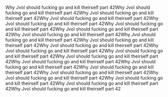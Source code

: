 Why Jvol should fucking go and kill theirself part 42Why Jvol should fucking go and kill theirself part 42Why Jvol should fucking go and kill theirself part 42Why Jvol should fucking go and kill theirself part 42Why Jvol should fucking go and kill theirself part 42Why Jvol should fucking go and kill theirself part 42Why Jvol should fucking go and kill theirself part 42Why Jvol should fucking go and kill theirself part 42Why Jvol should fucking go and kill theirself part 42Why Jvol should fucking go and kill theirself part 42Why Jvol should fucking go and kill theirself part 42Why Jvol should fucking go and kill theirself part 42Why Jvol should fucking go and kill theirself part 42Why Jvol should fucking go and kill theirself part 42Why Jvol should fucking go and kill theirself part 42Why Jvol should fucking go and kill theirself part 42Why Jvol should fucking go and kill theirself part 42Why Jvol should fucking go and kill theirself part 42Why Jvol should fucking go and kill theirself part 42Why Jvol should fucking go and kill theirself part 42Why Jvol should fucking go and kill theirself part 42Why Jvol should fucking go and kill theirself part 42